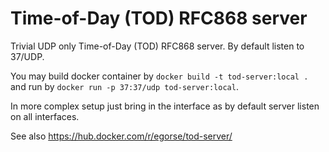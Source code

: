 # Time-of-Day (TOD) RFC868 server

Trivial UDP only Time-of-Day (TOD) RFC868 server.
By default listen to 37/UDP.

You may build docker container by ```docker build -t tod-server:local .```
and run by ```docker run -p 37:37/udp tod-server:local```.

In more complex setup just bring in the interface as by default server listen
on all interfaces.

See also https://hub.docker.com/r/egorse/tod-server/
